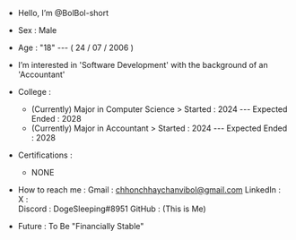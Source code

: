 -   Hello,  I’m @BolBol-short

-   Sex             :    Male

-   Age             :    "18"    ---    ( 24 / 07 / 2006 )
 
-   I’m interested in 'Software Development' with the background of an 'Accountant'

-   College         :
    + (Currently) Major in Computer Science    > Started : 2024    --- Expected Ended : 2028
    + (Currently) Major in Accountant          > Started : 2024    --- Expected Ended : 2028

-   Certifications  :
    + NONE

-   How to reach me :
                      Gmail      :   chhonchhaychanvibol@gmail.com
                      LinkedIn   :   
                      X          :   
                      Discord    :   DogeSleeping#8951
                      GitHub     :   (This is Me)

-   Future : To Be "Financially Stable"
